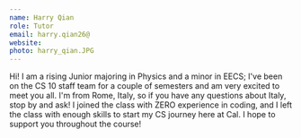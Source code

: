 ```yaml
---
name: Harry Qian
role: Tutor
email: harry.qian26@
website:
photo: harry_qian.JPG
---
```

Hi! I am a rising Junior majoring in Physics and a minor in EECS; I've been on the CS 10 staff team for a couple of semesters and am very excited to meet you all. I'm from Rome, Italy, so if you have any questions about Italy, stop by and ask! I joined the class with ZERO experience in coding, and I left the class with enough skills to start my CS journey here at Cal. I hope to support you throughout the course!
